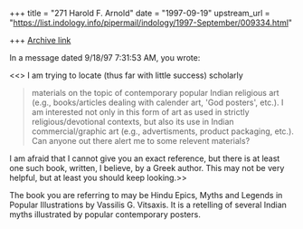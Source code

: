 +++
title = "271 Harold F. Arnold"
date = "1997-09-19"
upstream_url = "https://list.indology.info/pipermail/indology/1997-September/009334.html"

+++
[Archive link](https://list.indology.info/pipermail/indology/1997-September/009334.html)

In a message dated 9/18/97 7:31:53 AM, you wrote:

<<>        I am trying to locate (thus far with little success) scholarly
>materials on the topic of contemporary popular Indian religious art (e.g.,
>books/articles dealing with calender art, 'God posters', etc.). I am
interested
>not only in this form of art as used in strictly religious/devotional
contexts,
>but also its use in Indian commercial/graphic art (e.g., advertisments,
product
>packaging, etc.). Can anyone out there alert me to some relevent materials?

I am afraid that I cannot give you an exact reference, but there is at least
one such book, written, I believe, by a Greek author. This may not be very
helpful, but at least you should keep looking.>>

The book you are referring to may be Hindu Epics, Myths and Legends in
Popular Illustrations by Vassilis G. Vitsaxis. It is a retelling of several
Indian myths illustrated by popular contemporary posters.



